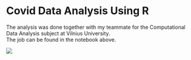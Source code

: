 # Covid Data Analysis Using R

The analysis was done together with my teammate for the Computational Data Analysis subject at Vilnius University.   
The job can be found in the notebook above.

![](https://drive.google.com/file/d/1sD1bmNdkLXsn5BKv5PN6xpwORaMEbAYU/view?usp=sharing)

